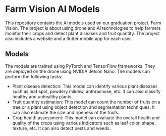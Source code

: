 # Farm Vision AI Models

This repository contains the AI models used on our graduation project, Farm Vision. The project is about using drone and AI technologies to help farmers monitor their crops and detect plant diseases and fruit quantity. The project also includes a website and a flutter mobile app for each user.

## Models

The models are trained using PyTorch and TensorFlow frameworks. They are deployed on the drone using NVIDIA Jetson Nano. The models can perform the following tasks:

- Plant disease detection: This model can identify various plant diseases such as leaf spot, powdery mildew, anthracnose, etc. It can also classify healthy and unhealthy plants.
- Fruit quantity estimation: This model can count the number of fruits on a tree or a plant using object detection and segmentation techniques. It can also estimate the size and ripeness of the fruits.
- Crop health assessment: This model can evaluate the overall health and quality of the crops using various indicators such as leaf color, shape, texture, etc. It can also detect pests and weeds.
